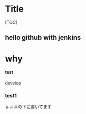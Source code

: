 # Title



[TOC]



## hello github with jenkins

# why

#### test

develop

###  test1

＃＃＃の下に書いてます
